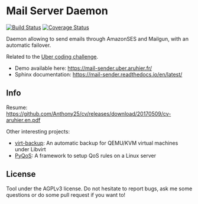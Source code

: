 Mail Server Daemon
==================

[![Build Status](https://travis-ci.org/Anthony25/mail-sender-daemon.svg?branch=master)](https://travis-ci.org/Anthony25/mail-sender-daemon)  [![Coverage Status](https://coveralls.io/repos/github/Anthony25/mail-sender-daemon/badge.svg?branch=master)](https://coveralls.io/github/Anthony25/mail-sender-daemon?branch=master)

Daemon allowing to send emails through AmazonSES and Mailgun, with an automatic
failover.

Related to the [Uber coding challenge][uber-challenge-instructions].

  * Demo available here: https://mail-sender.uber.aruhier.fr/
  * Sphinx documentation: https://mail-sender.readthedocs.io/en/latest/


Info
----

Resume: https://github.com/Anthony25/cv/releases/download/20170509/cv-aruhier.en.pdf

Other interesting projects:
  * [virt-backup](https://github.com/Anthony25/virt-backup): An automatic
    backup for QEMU/KVM virtual machines under Libvirt
  * [PyQoS](https://github.com/Anthony25/pyqos): A framework to setup QoS
    rules on a Linux server


License
-------

Tool under the AGPLv3 license. Do not hesitate to report bugs, ask me some
questions or do some pull request if you want to!


[uber-challenge-instructions]: https://github.com/uber/coding-challenge-tools/blob/master/coding_challenge.md#email-service

